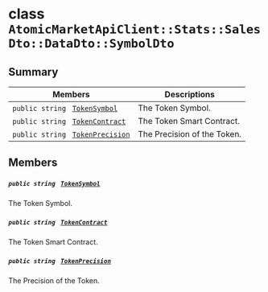 # class `AtomicMarketApiClient::Stats::SalesDto::DataDto::SymbolDto` 

## Summary

 Members                                | Descriptions                                
----------------------------------------|---------------------------------------------
`public string ` [`TokenSymbol`](#class_atomic_market_api_client_1_1_stats_1_1_sales_dto_1_1_data_dto_1_1_symbol_dto_1ac419f589d08baa34f7be58d065aa4a88) | The Token Symbol.
`public string ` [`TokenContract`](#class_atomic_market_api_client_1_1_stats_1_1_sales_dto_1_1_data_dto_1_1_symbol_dto_1a60296df624437b2197677dbab4480131) | The Token Smart Contract.
`public string ` [`TokenPrecision`](#class_atomic_market_api_client_1_1_stats_1_1_sales_dto_1_1_data_dto_1_1_symbol_dto_1a491e9a6b984b4ee8a1891f61f094352c) | The Precision of the Token.

## Members

##### `public string ` [`TokenSymbol`](#class_atomic_market_api_client_1_1_stats_1_1_sales_dto_1_1_data_dto_1_1_symbol_dto_1ac419f589d08baa34f7be58d065aa4a88) 

The Token Symbol.

##### `public string ` [`TokenContract`](#class_atomic_market_api_client_1_1_stats_1_1_sales_dto_1_1_data_dto_1_1_symbol_dto_1a60296df624437b2197677dbab4480131) 

The Token Smart Contract.

##### `public string ` [`TokenPrecision`](#class_atomic_market_api_client_1_1_stats_1_1_sales_dto_1_1_data_dto_1_1_symbol_dto_1a491e9a6b984b4ee8a1891f61f094352c) 

The Precision of the Token.

